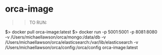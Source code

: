 # orca-image 

>> TO RUN:

$> docker pull orca-image:latest
$> docker run -p 5001:5001 -p 8081:8080 -v /Users/michaellawson/orca/mongo:/data/db -v /Users/michaellawson/orca/elasticsearch:/var/lib/elasticsearch -v /Users/michaellawson/orca/config:/orca/config  orca-image:latest
